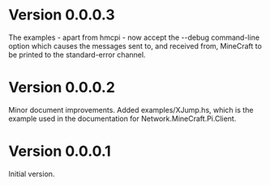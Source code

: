 Version 0.0.0.3
===============

The examples - apart from hmcpi - now accept the --debug command-line
option which causes the messages sent to, and received from, MineCraft
to be printed to the standard-error channel.

Version 0.0.0.2
===============

Minor document improvements. Added examples/XJump.hs, which is the
example used in the documentation for Network.MineCraft.Pi.Client.

Version 0.0.0.1
===============

Initial version.

